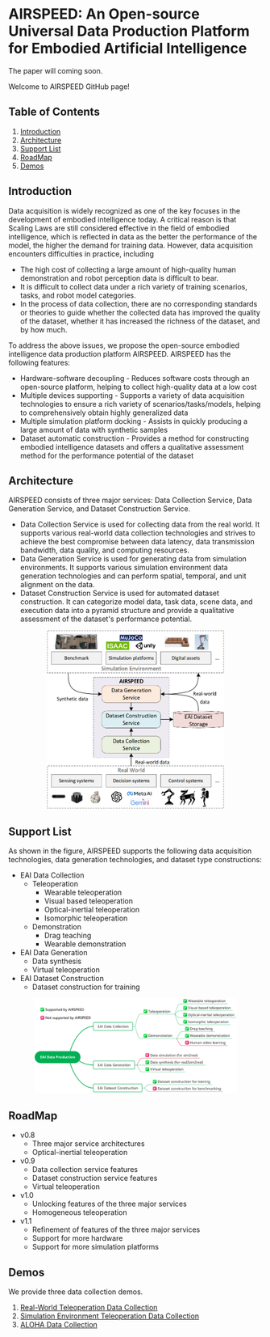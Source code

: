 # AIRSPEED: An Open-source Universal Data Production Platform for Embodied Artificial Intelligence
The paper will coming soon.

Welcome to AIRSPEED GitHub page!

## Table of Contents
1. [Introduction](#introduction)
2. [Architecture](#architecture)
3. [Support List](#support-list)
4. [RoadMap](#roadMapt)
5. [Demos](#demos)
   
## Introduction
Data acquisition is widely recognized as one of the key focuses in the development of embodied intelligence today. A critical reason is that Scaling Laws are still considered effective in the field of embodied intelligence, which is reflected in data as the better the performance of the model, the higher the demand for training data. However, data acquisition encounters difficulties in practice, including

* The high cost of collecting a large amount of high-quality human demonstration and robot perception data is difficult to bear. 
* It is difficult to collect data under a rich variety of training scenarios, tasks, and robot model categories. 
* In the process of data collection, there are no corresponding standards or theories to guide whether the collected data has improved the quality of the dataset, whether it has increased the richness of the dataset, and by how much.

To address the above issues, we propose the open-source embodied intelligence data production platform AIRSPEED. AIRSPEED has the following features:

* Hardware-software decoupling - Reduces software costs through an open-source platform, helping to collect high-quality data at a low cost
* Multiple devices supporting - Supports a variety of data acquisition technologies to ensure a rich variety of scenarios/tasks/models, helping to comprehensively obtain highly generalized data
* Multiple simulation platform docking - Assists in quickly producing a large amount of data with synthetic samples
* Dataset automatic construction - Provides a method for constructing embodied intelligence datasets and offers a qualitative assessment method for the performance potential of the dataset

## Architecture
AIRSPEED consists of three major services: Data Collection Service, Data Generation Service, and Dataset Construction Service.

* Data Collection Service is used for collecting data from the real world. It supports various real-world data collection technologies and strives to achieve the best compromise between data latency, data transmission bandwidth, data quality, and computing resources.
* Data Generation Service is used for generating data from simulation environments. It supports various simulation environment data generation technologies and can perform spatial, temporal, and unit alignment on the data.
* Dataset Construction Service is used for automated dataset construction. It can categorize model data, task data, scene data, and execution data into a pyramid structure and provide a qualitative assessment of the dataset's performance potential.

<center> 
<img src="./docs/figs/aichitecture.png" width="70%">
</center>

## Support List
As shown in the figure, AIRSPEED supports the following data acquisition technologies, data generation technologies, and dataset type constructions:

* EAI Data Collection
    *  Teleoperation
        *  Wearable teleoperation
        *  Visual based teleoperation
        *  Optical-inertial teleoperation
        *  Isomorphic teleoperation
    *  Demonstration
        *  Drag teaching
        *  Wearable demonstration
* EAI Data Generation
    *  Data synthesis
    *  Virtual teleoperation
* EAI Dataset Construction
    *  Dataset construction for training

<center>
<img src="./docs/figs/support_list.png" width="80%">
</center>

## RoadMap
* v0.8
    *  Three major service architectures
    *  Optical-inertial teleoperation
* v0.9
    *  Data collection service features
    *  Dataset construction service features
    *  Virtual teleoperation
* v1.0
    *  Unlocking features of the three major services
    *  Homogeneous teleoperation
* v1.1
    *  Refinement of features of the three major services
    *  Support for more hardware
    *  Support for more simulation platforms
   
## Demos
We provide three data collection demos.
1. [Real-World Teleoperation Data Collection](./demo/real_world_optical_inertial_teleoperation.md)
2. [Simulation Environment Teleoperation Data Collection]()
3. [ALOHA Data Collection]()
